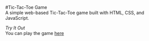


#Tic-Tac-Toe Game<br/>
A simple web-based Tic-Tac-Toe game built with HTML, CSS, and JavaScript.

*Try It Out*<br/>
You can play the game [here](https://xyves.github.io/tic-tac-toe/)
